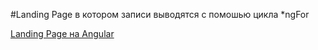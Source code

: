 #Landing Page в котором записи выводятся с помошью цикла *ngFor

[Landing Page на Angular](https://saqhan.github.io/prelude/)
